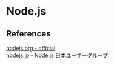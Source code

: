 Node.js
========

References
--------
[nodejs.org - official](https://nodejs.org/ja/)  
[nodejs.jp - Node.js 日本ユーザーグループ](https://nodejs.jp/)
